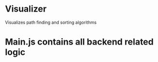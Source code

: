 # Visualizer
Visualizes path finding and sorting algorithms
# Main.js contains all backend related logic
